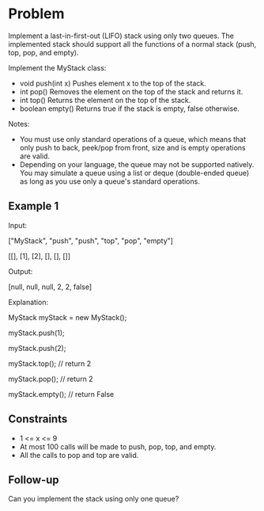 # Problem

Implement a last-in-first-out (LIFO) stack using only two queues. The implemented stack should support all the functions of a normal stack (push, top, pop, and empty).

Implement the MyStack class:

- void push(int x) Pushes element x to the top of the stack.
- int pop() Removes the element on the top of the stack and returns it.
- int top() Returns the element on the top of the stack.
- boolean empty() Returns true if the stack is empty, false otherwise.

Notes:

- You must use only standard operations of a queue, which means that only push to back, peek/pop from front, size and is empty operations are valid.
- Depending on your language, the queue may not be supported natively. You may simulate a queue using a list or deque (double-ended queue) as long as you use only a queue's standard operations.
 
## Example 1

Input:

["MyStack", "push", "push", "top", "pop", "empty"]

[[], [1], [2], [], [], []]

Output:

[null, null, null, 2, 2, false]

Explanation:

MyStack myStack = new MyStack();

myStack.push(1);

myStack.push(2);

myStack.top(); // return 2

myStack.pop(); // return 2

myStack.empty(); // return False
 
## Constraints

- 1 <= x <= 9
- At most 100 calls will be made to push, pop, top, and empty.
- All the calls to pop and top are valid.
 
## Follow-up

Can you implement the stack using only one queue?
